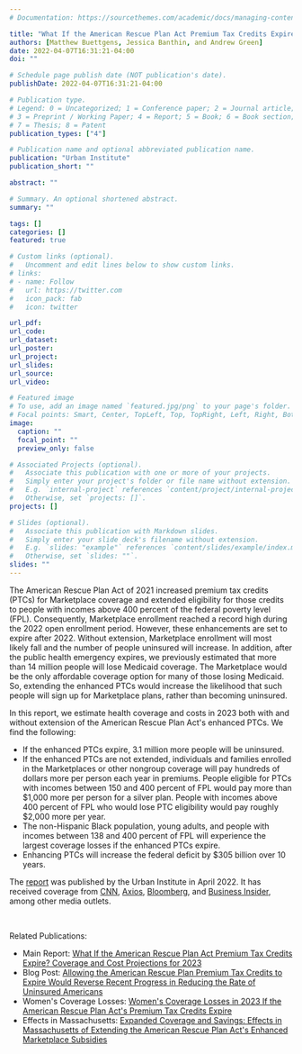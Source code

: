 ```yaml
---
# Documentation: https://sourcethemes.com/academic/docs/managing-content/

title: "What If the American Rescue Plan Act Premium Tax Credits Expire? Coverage and Cost Projections for 2023"
authors: [Matthew Buettgens, Jessica Banthin, and Andrew Green]
date: 2022-04-07T16:31:21-04:00
doi: ""

# Schedule page publish date (NOT publication's date).
publishDate: 2022-04-07T16:31:21-04:00

# Publication type.
# Legend: 0 = Uncategorized; 1 = Conference paper; 2 = Journal article;
# 3 = Preprint / Working Paper; 4 = Report; 5 = Book; 6 = Book section;
# 7 = Thesis; 8 = Patent
publication_types: ["4"]

# Publication name and optional abbreviated publication name.
publication: "Urban Institute"
publication_short: ""

abstract: ""

# Summary. An optional shortened abstract.
summary: ""

tags: []
categories: []
featured: true

# Custom links (optional).
#   Uncomment and edit lines below to show custom links.
# links:
# - name: Follow
#   url: https://twitter.com
#   icon_pack: fab
#   icon: twitter

url_pdf:
url_code:
url_dataset:
url_poster:
url_project:
url_slides:
url_source:
url_video:

# Featured image
# To use, add an image named `featured.jpg/png` to your page's folder. 
# Focal points: Smart, Center, TopLeft, Top, TopRight, Left, Right, BottomLeft, Bottom, BottomRight.
image:
  caption: ""
  focal_point: ""
  preview_only: false

# Associated Projects (optional).
#   Associate this publication with one or more of your projects.
#   Simply enter your project's folder or file name without extension.
#   E.g. `internal-project` references `content/project/internal-project/index.md`.
#   Otherwise, set `projects: []`.
projects: []

# Slides (optional).
#   Associate this publication with Markdown slides.
#   Simply enter your slide deck's filename without extension.
#   E.g. `slides: "example"` references `content/slides/example/index.md`.
#   Otherwise, set `slides: ""`.
slides: ""
---
```

The American Rescue Plan Act of 2021 increased premium tax credits (PTCs) for Marketplace coverage and extended eligibility for those credits to people with incomes above 400 percent of the federal poverty level (FPL). Consequently, Marketplace enrollment reached a record high during the 2022 open enrollment period. However, these enhancements are set to expire after 2022. Without extension, Marketplace enrollment will most likely fall and the number of people uninsured will increase. In addition, after the public health emergency expires, we previously estimated that more than 14 million people will lose Medicaid coverage. The Marketplace would be the only affordable coverage option for many of those losing Medicaid. So, extending the enhanced PTCs would increase the likelihood that such people will sign up for Marketplace plans, rather than becoming uninsured.

In this report, we estimate health coverage and costs in 2023 both with and without extension of the American Rescue Plan Act's enhanced PTCs. We find the following:

- If the enhanced PTCs expire, 3.1 million more people will be uninsured.
- If the enhanced PTCs are not extended, individuals and families enrolled in the Marketplaces or other nongroup coverage will pay hundreds of dollars more per person each year in premiums. People eligible for PTCs with incomes between 150 and 400 percent of FPL would pay more than \$1,000 more per person for a silver plan. People with incomes above 400 percent of FPL who would lose PTC eligibility would pay roughly \$2,000 more per year.
- The non-Hispanic Black population, young adults, and people with incomes between 138 and 400 percent of FPL will experience the largest coverage losses if the enhanced PTCs expire.
- Enhancing PTCs will increase the federal deficit by $305 billion over 10 years.


The [report](https://www.urban.org/research/publication/what-if-american-rescue-plan-act-premium-tax-credits-expire) was published by the Urban Institute in April 2022. It has received coverage from [CNN](https://www.cnn.com/2022/07/15/politics/biden-build-back-better-manchin/index.html), [Axios](https://www.axios.com/affordable-care-act-health-insurance-democrats-61487682-7fa2-4cb6-8f32-f7b667ca439d.html), [Bloomberg](https://www.bloomberg.com/opinion/articles/2022-06-30/end-of-covid-era-medicaid-aca-subsidies-could-create-a-health-insurance-crisis), and [Business Insider](https://www.businessinsider.com/democrats-obamacare-manchin-midterm-elections-health-insurance-bills-2022-5), among other media outlets.

<br/>

Related Publications:

- Main Report: [What If the American Rescue Plan Act Premium Tax Credits Expire? Coverage and Cost Projections for 2023](https://www.urban.org/research/publication/what-if-american-rescue-plan-act-premium-tax-credits-expire)
- Blog Post: [Allowing the American Rescue Plan Premium Tax Credits to Expire Would Reverse Recent Progress in Reducing the Rate of Uninsured Americans](https://www.urban.org/urban-wire/allowing-american-rescue-plan-premium-tax-credits-expire-would-reverse-recent-progress)
- Women's Coverage Losses: [Women's Coverage Losses in 2023 If the American Rescue Plan Act's Premium Tax Credits Expire](https://www.urban.org/research/publication/womens-coverage-losses-2023-if-american-rescue-plan-acts-premium-tax-credits)
- Effects in Massachusetts: [Expanded Coverage and Savings: Effects in Massachusetts of Extending the American Rescue Plan Act's Enhanced Marketplace Subsidies](https://www.urban.org/research/publication/expanded-coverage-and-savings-effects-massachusetts-extending-american-rescue)